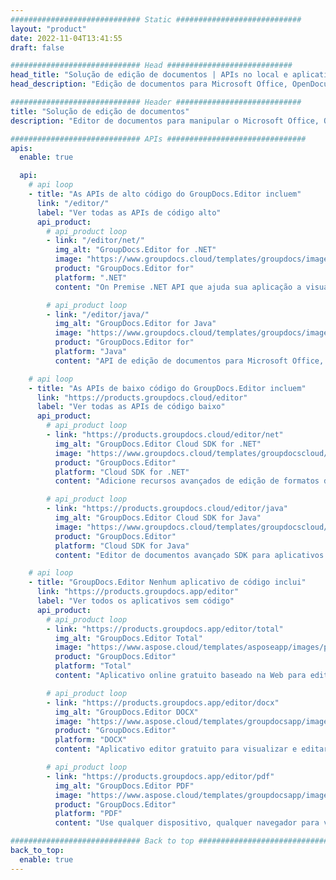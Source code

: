 ```yaml
---
############################# Static ############################
layout: "product"
date: 2022-11-04T13:41:55
draft: false

############################# Head ############################
head_title: "Solução de edição de documentos | APIs no local e aplicativos gratuitos"
head_description: "Edição de documentos para Microsoft Office, OpenDocument, PDF e outros formatos de arquivo usando APIs locais ou use o aplicativo Online Document Editor."

############################# Header ############################
title: "Solução de edição de documentos"
description: "Editor de documentos para manipular o Microsoft Office, OpenOffice, PDF, HTML e outros formatos de arquivo de documento."

############################# APIs ###############################
apis:
  enable: true

  api:
    # api loop
    - title: "As APIs de alto código do GroupDocs.Editor incluem"
      link: "/editor/"
      label: "Ver todas as APIs de código alto"
      api_product:
        # api_product loop
        - link: "/editor/net/"
          img_alt: "GroupDocs.Editor for .NET"
          image: "https://www.groupdocs.cloud/templates/groupdocs/images/product-logos/groupdocs-editor-net.png"
          product: "GroupDocs.Editor for"
          platform: ".NET"
          content: "On Premise .NET API que ajuda sua aplicação a visualizar, editar e então converter documentos."

        # api_product loop
        - link: "/editor/java/"
          img_alt: "GroupDocs.Editor for Java"
          image: "https://www.groupdocs.cloud/templates/groupdocs/images/product-logos/groupdocs-editor-java.png"
          product: "GroupDocs.Editor for"
          platform: "Java"
          content: "API de edição de documentos para Microsoft Office, OpenOffice, HTML e outros documentos para manipular em seus aplicativos baseados em Java."

    # api loop
    - title: "As APIs de baixo código do GroupDocs.Editor incluem"
      link: "https://products.groupdocs.cloud/editor"
      label: "Ver todas as APIs de código baixo"
      api_product:
        # api_product loop
        - link: "https://products.groupdocs.cloud/editor/net"
          img_alt: "GroupDocs.Editor Cloud SDK for .NET"
          image: "https://www.groupdocs.cloud/templates/groupdocscloud/images/sdk/272x272/groupdocs_editor-for-net.png"
          product: "GroupDocs.Editor"
          platform: "Cloud SDK for .NET"
          content: "Adicione recursos avançados de edição de formatos de documentos em aplicativos .NET usando o Cloud SDK para .NET. Edite documentos MS Office, Web e XML."

        # api_product loop
        - link: "https://products.groupdocs.cloud/editor/java"
          img_alt: "GroupDocs.Editor Cloud SDK for Java"
          image: "https://www.groupdocs.cloud/templates/groupdocscloud/images/sdk/272x272/groupdocs_editor-for-java.png"
          product: "GroupDocs.Editor"
          platform: "Cloud SDK for Java"
          content: "Editor de documentos avançado SDK para aplicativos Java para editar formatos de arquivo de documento padrão do setor em qualquer plataforma capaz de chamar APIs REST."

    # api loop
    - title: "GroupDocs.Editor Nenhum aplicativo de código inclui"
      link: "https://products.groupdocs.app/editor"
      label: "Ver todos os aplicativos sem código"
      api_product:
        # api_product loop
        - link: "https://products.groupdocs.app/editor/total"
          img_alt: "GroupDocs.Editor Total"
          image: "https://www.aspose.cloud/templates/asposeapp/images/products/logo/aspose_editor-app.png"
          product: "GroupDocs.Editor"
          platform: "Total"
          content: "Aplicativo online gratuito baseado na Web para editar formatos de arquivo populares do Office e OpenOffice."

        # api_product loop
        - link: "https://products.groupdocs.app/editor/docx"
          img_alt: "GroupDocs.Editor DOCX"
          image: "https://www.aspose.cloud/templates/groupdocsapp/images/products/logo/groupdocs_words-app.png"
          product: "GroupDocs.Editor"
          platform: "DOCX"
          content: "Aplicativo editor gratuito para visualizar e editar documentos do Microsoft Word online."

        # api_product loop
        - link: "https://products.groupdocs.app/editor/pdf"
          img_alt: "GroupDocs.Editor PDF"
          image: "https://www.aspose.cloud/templates/groupdocsapp/images/products/logo/groupdocs_pdf-app.png"
          product: "GroupDocs.Editor"
          platform: "PDF"
          content: "Use qualquer dispositivo, qualquer navegador para visualizar ou editar documentos PDF e XPS."

############################# Back to top ###############################
back_to_top:
  enable: true
---
```

